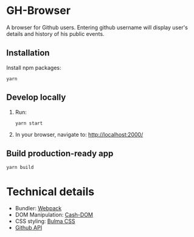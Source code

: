 # GH-Browser

A browser for Github users. Entering github username will display user's details and history of his public events.

## Installation

Install npm packages:

```
yarn
```

## Develop locally

1. Run:

   ```
   yarn start
   ```

2. In your browser, navigate to: [http://localhost:2000/](http://localhost:2000/)

## Build production-ready app

```
yarn build
```

# Technical details

- Bundler: [Webpack](https://webpack.js.org/)
- DOM Manipulation: [Cash-DOM](https://github.com/kenwheeler/cash)
- CSS styling: [Bulma CSS](https://bulma.io/)
- [Github API](https://api.github.com/)
